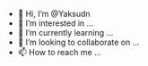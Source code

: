 - 👋 Hi, I’m @Yaksudn
- 👀 I’m interested in ...
- 🌱 I’m currently learning ...
- 💞️ I’m looking to collaborate on ...
- 📫 How to reach me ...

<!---
Yaksudn/Yaksudn is a ✨ special ✨ repository because its `README.md` (this file) appears on your GitHub profile.
You can click the Preview link to take a look at your changes.
--->
